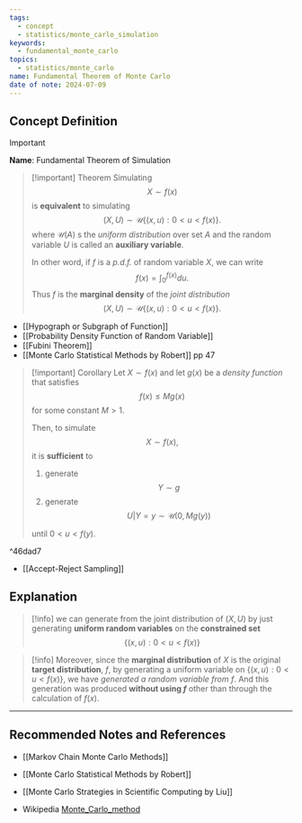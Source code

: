 ```yaml
---
tags:
  - concept
  - statistics/monte_carlo_simulation
keywords:
  - fundamental_monte_carlo
topics:
  - statistics/monte_carlo
name: Fundamental Theorem of Monte Carlo
date of note: 2024-07-09
---
```


## Concept Definition

>[!important]
>**Name**: Fundamental Theorem of Simulation

>[!important] Theorem
>Simulating $$X \sim f(x)$$ is **equivalent** to simulating $$(X, U) \sim \mathcal{U}\left\{ (x,u):  0 < u < f(x) \right\}. $$ where $\mathcal{U}(A)$ s the *uniform distribution* over set $A$ and the random variable $U$ is called an **auxiliary variable**.
>
>In other word, if $f$ is a *p.d.f.* of random variable $X$, we can write
>$$
>f(x) = \int_{0}^{f(x)}du.
>$$
>Thus $f$ is the **marginal density** of the *joint distribution* $$(X, U) \sim \mathcal{U}\left\{ (x,u):  0 < u < f(x) \right\}. $$


- [[Hypograph or Subgraph of Function]]
- [[Probability Density Function of Random Variable]]
- [[Fubini Theorem]]
- [[Monte Carlo Statistical Methods by Robert]] pp 47

>[!important] Corollary
>Let $X \sim f(x)$ and let $g(x)$ be a *density function* that satisfies 
>$$f(x) \le M g(x)$$ for some constant $M > 1$. 
>
>Then, to simulate $$X \sim f(x),$$ it is **sufficient** to 
>1. generate $$Y \sim g$$
>2. generate $$U|Y=y \sim \mathcal{U}(0, Mg(y))$$ 
>
>until $0 < u <f(y).$

^46dad7

- [[Accept-Reject Sampling]]

## Explanation

>[!info]
>we can generate from the joint distribution of $(X, U)$ by just generating **uniform random variables** on the **constrained set**
>$$\left\{ (x,u):  0 < u < f(x) \right\}$$

>[!info]
>Moreover, since the **marginal distribution** of $X$ is the original **target distribution**, $f$, by generating a uniform variable on $\left\{ (x,u):  0 < u < f(x) \right\}$, we have *generated a random variable from* $f$. And this generation was produced **without using $f$** other than through the calculation of $f(x)$.




-----------
##  Recommended Notes and References



- [[Markov Chain Monte Carlo Methods]]


- [[Monte Carlo Statistical Methods by Robert]]
- [[Monte Carlo Strategies in Scientific Computing by Liu]]
- Wikipedia [Monte_Carlo_method](https://en.wikipedia.org/wiki/Monte_Carlo_method)